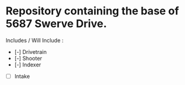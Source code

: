 # Repository containing the base of 5687 Swerve Drive.

Includes / Will Include :
  - [-] Drivetrain
  - [-] Shooter
  - [-] Indexer
  - [ ] Intake
